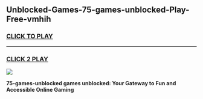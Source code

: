 
## Unblocked-Games-75-games-unblocked-Play-Free-vmhih
<h3>
<a href="https://premium76.site?title=75-games-unblocked&ref=10A">CLICK TO PLAY</a></h3>
<hr>

<h3>
<a href="https://premium76.site?title=75-games-unblocked&ref=10A">CLICK 2 PLAY</a>
  
</h3>

<a href="https://premium76.site?title=75-games-unblocked&ref=10A"><img src="https://clearcache.store/games.png"></a>


**75-games-unblocked games unblocked: Your Gateway to Fun and Accessible Online Gaming**
